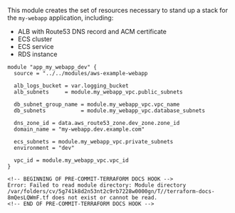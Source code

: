 This module creates the set of resources necessary to stand up a stack
for the `my-webapp` application, including:

* ALB with Route53 DNS record and ACM certificate
* ECS cluster
* ECS service
* RDS instance

```hcl
module "app_my_webapp_dev" {
  source = "../../modules/aws-example-webapp

  alb_logs_bucket = var.logging_bucket
  alb_subnets     = module.my_webapp_vpc.public_subnets

  db_subnet_group_name = module.my_webapp_vpc.vpc_name
  db_subnets           = module.my_webapp_vpc.database_subnets

  dns_zone_id = data.aws_route53_zone.dev_zone.zone_id
  domain_name = "my-webapp.dev.example.com"

  ecs_subnets = module.my_webapp_vpc.private_subnets
  environment = "dev"

  vpc_id = module.my_webapp_vpc.vpc_id
}

<!-- BEGINNING OF PRE-COMMIT-TERRAFORM DOCS HOOK -->
Error: Failed to read module directory: Module directory /var/folders/cv/5g741k8d2n53nt2c9rb7228w0000gn/T//terraform-docs-8mQesLQWmF.tf does not exist or cannot be read.
<!-- END OF PRE-COMMIT-TERRAFORM DOCS HOOK -->
